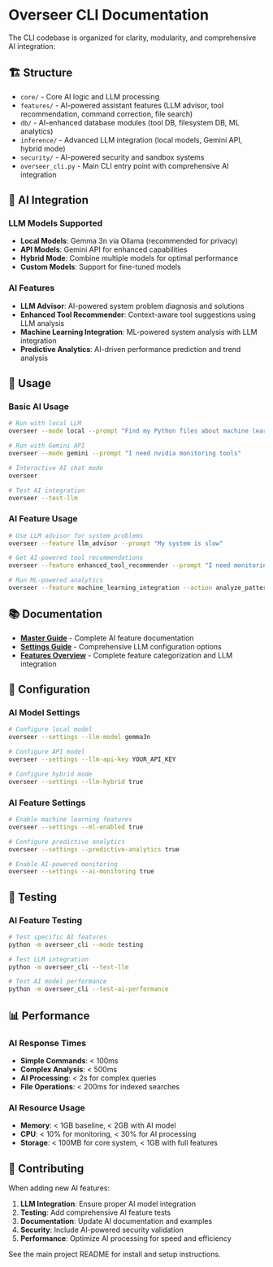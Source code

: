 # Overseer CLI Documentation

The CLI codebase is organized for clarity, modularity, and comprehensive AI integration:

## 🏗️ Structure

- `core/` - Core AI logic and LLM processing
- `features/` - AI-powered assistant features (LLM advisor, tool recommendation, command correction, file search)
- `db/` - AI-enhanced database modules (tool DB, filesystem DB, ML analytics)
- `inference/` - Advanced LLM integration (local models, Gemini API, hybrid mode)
- `security/` - AI-powered security and sandbox systems
- `overseer_cli.py` - Main CLI entry point with comprehensive AI integration

## 🧠 AI Integration

### LLM Models Supported
- **Local Models**: Gemma 3n via Ollama (recommended for privacy)
- **API Models**: Gemini API for enhanced capabilities
- **Hybrid Mode**: Combine multiple models for optimal performance
- **Custom Models**: Support for fine-tuned models

### AI Features
- **LLM Advisor**: AI-powered system problem diagnosis and solutions
- **Enhanced Tool Recommender**: Context-aware tool suggestions using LLM analysis
- **Machine Learning Integration**: ML-powered system analysis with LLM integration
- **Predictive Analytics**: AI-driven performance prediction and trend analysis

## 🚀 Usage

### Basic AI Usage
```bash
# Run with local LLM
overseer --mode local --prompt "Find my Python files about machine learning"

# Run with Gemini API
overseer --mode gemini --prompt "I need nvidia monitoring tools"

# Interactive AI chat mode
overseer

# Test AI integration
overseer --test-llm
```

### AI Feature Usage
```bash
# Use LLM advisor for system problems
overseer --feature llm_advisor --prompt "My system is slow"

# Get AI-powered tool recommendations
overseer --feature enhanced_tool_recommender --prompt "I need monitoring tools"

# Run ML-powered analytics
overseer --feature machine_learning_integration --action analyze_patterns
```

## 📚 Documentation

- **[Master Guide](MASTER_GUIDE.md)** - Complete AI feature documentation
- **[Settings Guide](SETTINGS_GUIDE.md)** - Comprehensive LLM configuration options
- **[Features Overview](../features/README.md)** - Complete feature categorization and LLM integration

## 🔧 Configuration

### AI Model Settings
```bash
# Configure local model
overseer --settings --llm-model gemma3n

# Configure API model
overseer --settings --llm-api-key YOUR_API_KEY

# Configure hybrid mode
overseer --settings --llm-hybrid true
```

### AI Feature Settings
```bash
# Enable machine learning features
overseer --settings --ml-enabled true

# Configure predictive analytics
overseer --settings --predictive-analytics true

# Enable AI-powered monitoring
overseer --settings --ai-monitoring true
```

## 🧪 Testing

### AI Feature Testing
```bash
# Test specific AI features
python -m overseer_cli --mode testing

# Test LLM integration
python -m overseer_cli --test-llm

# Test AI model performance
python -m overseer_cli --test-ai-performance
```

## 📊 Performance

### AI Response Times
- **Simple Commands**: < 100ms
- **Complex Analysis**: < 500ms
- **AI Processing**: < 2s for complex queries
- **File Operations**: < 200ms for indexed searches

### AI Resource Usage
- **Memory**: < 1GB baseline, < 2GB with AI model
- **CPU**: < 10% for monitoring, < 30% for AI processing
- **Storage**: < 100MB for core system, < 1GB with full features

## 🤝 Contributing

When adding new AI features:
1. **LLM Integration**: Ensure proper AI model integration
2. **Testing**: Add comprehensive AI feature tests
3. **Documentation**: Update AI documentation and examples
4. **Security**: Include AI-powered security validation
5. **Performance**: Optimize AI processing for speed and efficiency

See the main project README for install and setup instructions. 